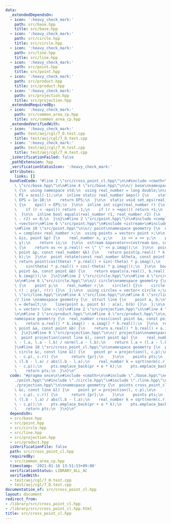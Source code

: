 ```yaml
---
data:
  _extendedDependsOn:
  - icon: ':heavy_check_mark:'
    path: src/base.hpp
    title: src/base.hpp
  - icon: ':heavy_check_mark:'
    path: src/circle.hpp
    title: src/circle.hpp
  - icon: ':heavy_check_mark:'
    path: src/line.hpp
    title: src/line.hpp
  - icon: ':heavy_check_mark:'
    path: src/point.hpp
    title: src/point.hpp
  - icon: ':heavy_check_mark:'
    path: src/product.hpp
    title: src/product.hpp
  - icon: ':heavy_check_mark:'
    path: src/projection.hpp
    title: src/projection.hpp
  _extendedRequiredBy:
  - icon: ':heavy_check_mark:'
    path: src/common_area_cp.hpp
    title: src/common_area_cp.hpp
  _extendedVerifiedWith:
  - icon: ':heavy_check_mark:'
    path: test/aoj/cgl/7_D.test.cpp
    title: test/aoj/cgl/7_D.test.cpp
  - icon: ':heavy_check_mark:'
    path: test/aoj/cgl/7_H.test.cpp
    title: test/aoj/cgl/7_H.test.cpp
  _isVerificationFailed: false
  _pathExtension: hpp
  _verificationStatusIcon: ':heavy_check_mark:'
  attributes:
    links: []
  bundledCode: "#line 2 \"src/cross_point_cl.hpp\"\n\n#include <cmath>\n\n#line 2\
    \ \"src/base.hpp\"\n\n#line 4 \"src/base.hpp\"\n\n// base\nnamespace geometry\
    \ {\n  using namespace std;\n  using real_number = long double;\n\n  const real_number\
    \ PI = acosl(-1);\n\n  inline static real_number &eps() {\n    static real_number\
    \ EPS = 1e-10;\n    return EPS;\n  }\n\n  static void set_eps(real_number EPS)\
    \ {\n    eps() = EPS;\n  }\n\n  inline int sign(real_number r) {\n    set_eps(1e-10);\n\
    \    if (r < -eps()) return -1;\n    if (r > +eps()) return +1;\n    return 0;\n\
    \  }\n\n  inline bool equals(real_number r1, real_number r2) {\n    return sign(r1\
    \ - r2) == 0;\n  }\n}\n#line 2 \"src/point.hpp\"\n\n#include <complex>\n#include\
    \ <vector>\n#line 6 \"src/point.hpp\"\n#include <istream>\n#include <ostream>\n\
    \n#line 10 \"src/point.hpp\"\n\n// point\nnamespace geometry {\n  using point\
    \ = complex< real_number >;\n  using points = vector< point >;\n\n  istream &operator>>(istream\
    \ &is, point &p) {\n    real_number x, y;\n    is >> x >> y;\n    p = point(x,\
    \ y);\n    return is;\n  }\n\n  ostream &operator<<(ostream &os, const point &p)\
    \ {\n    return os << p.real() << \" \" << p.imag();\n  }\n\n  point operator*(const\
    \ point &p, const real_number &k) {\n    return point(p.real() * k, p.imag() *\
    \ k);\n  }\n\n  point rotate(const real_number &theta, const point &p) {\n   \
    \ return point(cos(theta) * p.real() + sin(-theta) * p.imag(),\n             \
    \    sin(theta) * p.real() + cos(-theta) * p.imag());\n  }\n\n  bool equals(const\
    \ point &a, const point &b) {\n    return equals(a.real(), b.real()) and equals(a.imag(),\
    \ b.imag());\n  }\n}\n#line 2 \"src/circle.hpp\"\n\n#line 4 \"src/circle.hpp\"\
    \n\n#line 6 \"src/circle.hpp\"\n\n// circle\nnamespace geometry {\n  struct circle\
    \ {\n    point p;\n    real_number r;\n    circle() {}\n    circle(point p, real_number\
    \ r) : p(p), r(r) {}\n  };\n\n  using circles = vector< circle >;\n}\n#line 2\
    \ \"src/line.hpp\"\n\n#line 4 \"src/line.hpp\"\n\n#line 6 \"src/line.hpp\"\n\n\
    // line \nnamespace geometry {\n  struct line {\n    point a, b;\n\n    line()\
    \ = default;\n    line(point a, point b) : a(a), b(b) {}\n  };\n\n  using lines\
    \ = vector< line >;\n}\n#line 2 \"src/projection.hpp\"\n\n#line 4 \"src/projection.hpp\"\
    \n\n#line 2 \"src/product.hpp\"\n\n#line 4 \"src/product.hpp\"\n\n// product\n\
    namespace geometry {\n  real_number cross(const point &a, const point &b) {\n\
    \    return a.real() * b.imag() - a.imag() * b.real();\n  }\n\n  real_number dot(const\
    \ point &a, const point &b) {\n    return a.real() * b.real() + a.imag() * b.imag();\n\
    \  }\n}\n#line 9 \"src/projection.hpp\"\n\n// projection\nnamespace geometry {\n\
    \  point projection(const line &l, const point &p) {\n    real_number t = dot(p\
    \ - l.a, l.a - l.b) / norm(l.a - l.b);\n    return l.a + (l.a - l.b) * t;\n  }\n\
    }\n#line 10 \"src/cross_point_cl.hpp\"\n\nnamespace geometry {\n  points cross_point_cl(const\
    \ circle &c, const line &l) {\n    point pr = projection(l, c.p);\n\n    if (equals(abs(pr\
    \ - c.p), c.r)) {\n      return {pr};\n    }\n\n    points pts;\n    point e =\
    \ (l.b - l.a) / abs(l.b - l.a);\n    real_number k = sqrt(norm(c.r) - norm(pr\
    \ - c.p));\n    pts.emplace_back(pr + e * k);\n    pts.emplace_back(pr - e * k);\n\
    \    return pts;\n  }\n}\n"
  code: "#pragma once\n\n#include <cmath>\n\n#include \"./base.hpp\"\n#include \"\
    ./point.hpp\"\n#include \"./circle.hpp\"\n#include \"./line.hpp\"\n#include \"\
    ./projection.hpp\"\n\nnamespace geometry {\n  points cross_point_cl(const circle\
    \ &c, const line &l) {\n    point pr = projection(l, c.p);\n\n    if (equals(abs(pr\
    \ - c.p), c.r)) {\n      return {pr};\n    }\n\n    points pts;\n    point e =\
    \ (l.b - l.a) / abs(l.b - l.a);\n    real_number k = sqrt(norm(c.r) - norm(pr\
    \ - c.p));\n    pts.emplace_back(pr + e * k);\n    pts.emplace_back(pr - e * k);\n\
    \    return pts;\n  }\n}\n"
  dependsOn:
  - src/base.hpp
  - src/point.hpp
  - src/circle.hpp
  - src/line.hpp
  - src/projection.hpp
  - src/product.hpp
  isVerificationFile: false
  path: src/cross_point_cl.hpp
  requiredBy:
  - src/common_area_cp.hpp
  timestamp: '2021-01-16 13:51:53+09:00'
  verificationStatus: LIBRARY_ALL_AC
  verifiedWith:
  - test/aoj/cgl/7_H.test.cpp
  - test/aoj/cgl/7_D.test.cpp
documentation_of: src/cross_point_cl.hpp
layout: document
redirect_from:
- /library/src/cross_point_cl.hpp
- /library/src/cross_point_cl.hpp.html
title: src/cross_point_cl.hpp
---
```

